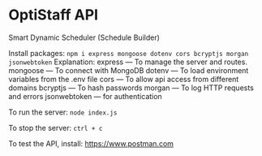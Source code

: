 # OptiStaff API

Smart Dynamic Scheduler (Schedule Builder)

Install packages:
`npm i express mongoose dotenv cors bcryptjs morgan jsonwebtoken`
Explanation:
express — To manage the server and routes.
mongoose — To connect with MongoDB
dotenv — To load environment variables from the .env file
cors — To allow api access from different domains
bcryptjs — To hash passwords
morgan — To log HTTP requests and errors
jsonwebtoken — for authentication

To run the server:
`node index.js`

To stop the server:
`ctrl + c`

To test the API, install: <https://www.postman.com>
